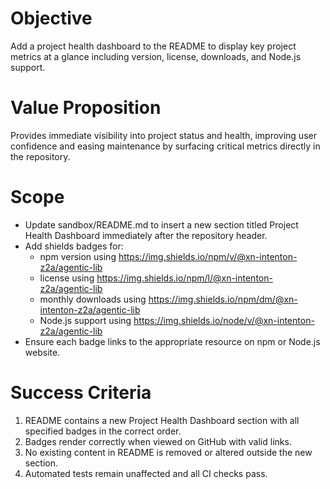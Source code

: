 # Objective

Add a project health dashboard to the README to display key project metrics at a glance including version, license, downloads, and Node.js support.

# Value Proposition

Provides immediate visibility into project status and health, improving user confidence and easing maintenance by surfacing critical metrics directly in the repository.

# Scope

- Update sandbox/README.md to insert a new section titled Project Health Dashboard immediately after the repository header.
- Add shields badges for:
  - npm version using https://img.shields.io/npm/v/@xn-intenton-z2a/agentic-lib
  - license using https://img.shields.io/npm/l/@xn-intenton-z2a/agentic-lib
  - monthly downloads using https://img.shields.io/npm/dm/@xn-intenton-z2a/agentic-lib
  - Node.js support using https://img.shields.io/node/v/@xn-intenton-z2a/agentic-lib
- Ensure each badge links to the appropriate resource on npm or Node.js website.

# Success Criteria

1. README contains a new Project Health Dashboard section with all specified badges in the correct order.
2. Badges render correctly when viewed on GitHub with valid links.
3. No existing content in README is removed or altered outside the new section.
4. Automated tests remain unaffected and all CI checks pass.
